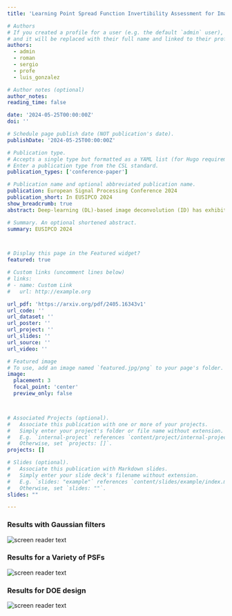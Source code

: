 ```yaml
---
title: 'Learning Point Spread Function Invertibility Assessment for Image Deconvolution'

# Authors
# If you created a profile for a user (e.g. the default `admin` user), write the username (folder name) here
# and it will be replaced with their full name and linked to their profile.
authors:
  - admin
  - roman
  - sergio
  - profe
  - luis_gonzalez

# Author notes (optional)
author_notes:
reading_time: false

date: '2024-05-25T00:00:00Z'
doi: ''

# Schedule page publish date (NOT publication's date).
publishDate: '2024-05-25T00:00:00Z'

# Publication type.
# Accepts a single type but formatted as a YAML list (for Hugo requirements).
# Enter a publication type from the CSL standard.
publication_types: ['conference-paper']

# Publication name and optional abbreviated publication name.
publication: European Signal Processing Conference 2024
publication_short: In EUSIPCO 2024
show_breadcrumb: true
abstract: Deep-learning (DL)-based image deconvolution (ID) has exhibited remarkable recovery performance, surpassing traditional linear methods. However, unlike traditional ID approaches that rely on analytical properties of the point spread function (PSF) to achieve high recovery performance—such as specific spectrum properties or small conditional numbers in the convolution matrix—DL techniques lack quantifiable metrics for evaluating PSF suitability for DL-assisted recovery. Aiming to enhance deconvolution quality, we propose a metric that employs a non-linear approach to learn the invertibility of an arbitrary PSF using a neural network by mapping it to a unit impulse. A lower discrepancy between the mapped PSF and a unit impulse indicates a higher likelihood of successful inversion by a DL network. Our findings reveal that this metric correlates with high recovery performance in  DL and traditional methods, thereby serving as an effective regularizer in deconvolution tasks.  This approach reduces the computational complexity over conventional condition number assessments and is a differentiable process. These useful properties allow its application in designing diffractive optical elements through end-to-end (E2E) optimization, achieving invertible PSFs, and outperforming the E2E baseline framework.

# Summary. An optional shortened abstract.
summary: EUSIPCO 2024



# Display this page in the Featured widget?
featured: true

# Custom links (uncomment lines below)
# links:
# - name: Custom Link
#   url: http://example.org

url_pdf: 'https://arxiv.org/pdf/2405.16343v1'
url_code: ''
url_dataset: ''
url_poster: ''
url_project: ''
url_slides: ''
url_source: ''
url_video: ''

# Featured image
# To use, add an image named `featured.jpg/png` to your page's folder.
image:
  placement: 3
  focal_point: 'center'
  preview_only: false



# Associated Projects (optional).
#   Associate this publication with one or more of your projects.
#   Simply enter your project's folder or file name without extension.
#   E.g. `internal-project` references `content/project/internal-project/index.md`.
#   Otherwise, set `projects: []`.
projects: []

# Slides (optional).
#   Associate this publication with Markdown slides.
#   Simply enter your slide deck's filename without extension.
#   E.g. `slides: "example"` references `content/slides/example/index.md`.
#   Otherwise, set `slides: ""`.
slides: ""

---
```


### Results with Gaussian filters
![screen reader text](/PSFinv/results1.png "")

### Results for a Variety of PSFs
![screen reader text](/PSFinv/results2.png "")

### Results for DOE design
![screen reader text](/PSFinv/results3.png "Comparative results illustrating the impact of incorporating the proposed invertibility metric into the E2E optimization loss function for ID.")
